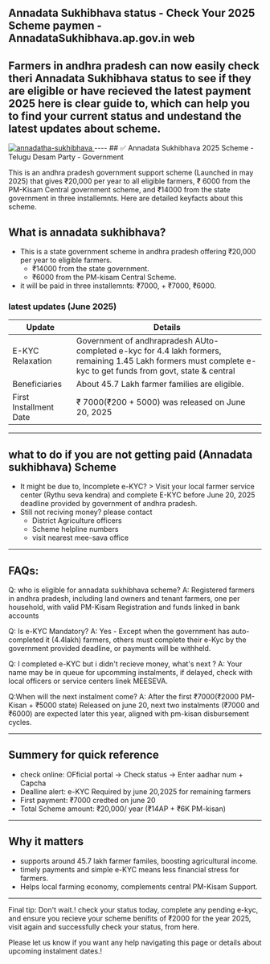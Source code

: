 ## Annadata Sukhibhava status - Check Your 2025 Scheme paymen - AnnadataSukhibhava.ap.gov.in web

Farmers in andhra pradesh can now easily check theri Annadata Sukhibhava status to see if they are eligible or have recieved the latest payment 2025
here is clear guide to, which can help you to find your current status and undestand the latest updates about scheme. 
----
<a href="#" target="_blank">
  <img src="https://github.com/user-attachments/assets/521e4d65-7da8-4371-bbaf-fbbd7c2c55eb" alt="annadatha-sukhibhava" />
</a>
----
## ✅ Annadata Sukhibhava 2025 Scheme - Telugu Desam Party - Government 

This is an andhra pradesh government support scheme (Launched in may 2025) that gives ₹20,000 per year to all eligible farmers, ₹ 6000
from the PM-Kisam Central government scheme, and ₹14000 from the state government in three installemnts. Here are detailed keyfacts about 
this scheme.

## What is annadata sukhibhava?

* This is a state government scheme in andhra pradesh offering ₹20,000 per year to eligible farmers.
  - ₹14000 from the state government.
  - ₹6000 from the PM-kisam Central Scheme.
*  it will be paid in three installemnts:  ₹7000, + ₹7000,  ₹6000.

### latest updates (June 2025)

| Update | Details | 
| ------ | ------- |
| E-KYC Relaxation | Government of andhrapradesh AUto-completed e-kyc for 4.4 lakh formers, remaining 1.45 Lakh formers must complete e-kyc to get funds from govt, state & central |
| Beneficiaries | About 45.7 Lakh farmer families are eligible. |
| First Installment Date | ₹ 7000(₹200 + 5000) was released on June 20, 2025 |

-----
## what to do if you are not getting paid (Annadata sukhibhava) Scheme 
* It might be due to, Incomplete e-KYC? > Visit your local farmer service center (Rythu seva kendra) and complete E-KYC before June 20, 2025 deadline provided by government of andhra pradesh.
* Still not reciving money? please contact
  - District Agriculture officers
  - Scheme helpline numbers
  - visit nearest mee-sava office
-------

## FAQs:

Q: who is eligible for annadata sukhibhava scheme?
A: Registered farmers in andhra pradesh, including land owners and tenant farmers, one per household, with valid PM-Kisam Registration and funds linked in bank accounts

Q: Is e-KYC Mandatory?
A: Yes - Except when the government has auto-completed it (4.4lakh) farmers, others must complete their e-Kyc by the government provided deadline, or payments will be withheld.

Q: I completed e-KYC but i didn't recieve money, what's next ?
A: Your name may be in queue for upcomming instalments, if delayed, check with local officers or service centers linek MEESEVA. 

Q:When will the next instalment come?
A: After the first ₹7000(₹2000 PM-Kisan + ₹5000 state) Released on june 20, next two instalments (₹7000 and ₹6000) are expected later this year, aligned with pm-kisan disbursement cycles.

------

## Summery for quick reference 

* check online: OFficial portal -> Check status -> Enter aadhar num + Capcha
* Dealline alert: e-KYC Required by june 20,2025 for remaining farmers
* First payment: ₹7000 credted on june 20
* Total Scheme amount: ₹20,000/ year (₹14AP + ₹6K PM-kisan)

-----

## Why it matters

* supports around 45.7 lakh farmer familes, boosting agricultural income.
*  timely payments and simple e-KYC means less financial stress for farmers.
* Helps local farming economy, complements central PM-Kisam Support.

---

Final tip: Don't wait.! check your status today, complete any pending e-kyc, and ensure you recieve your scheme benifits of ₹2000 for the year 2025, visit again and successfully check your status, from here.

Please let us know if you want any help navigating this page or details about upcoming instalment dates.!



<!--

**Here are some ideas to get you started:**

🙋‍♀️ A short introduction - what is your organization all about?
🌈 Contribution guidelines - how can the community get involved?
👩‍💻 Useful resources - where can the community find your docs? Is there anything else the community should know?
🍿 Fun facts - what does your team eat for breakfast?
🧙 Remember, you can do mighty things with the power of [Markdown](https://docs.github.com/github/writing-on-github/getting-started-with-writing-and-formatting-on-github/basic-writing-and-formatting-syntax)
-->
